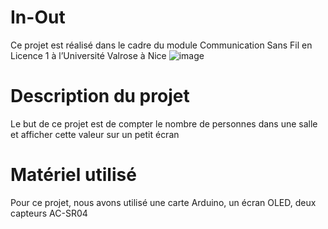 # In-Out
Ce projet est réalisé dans le cadre du module Communication Sans Fil en Licence 1 à l’Université Valrose à Nice 
![image](https://github.com/user-attachments/assets/21ad196d-6618-4d79-86a6-1f96eb619463)

# Description du projet
Le but de ce projet est de compter le nombre de personnes dans une salle et afficher cette valeur sur un petit écran

# Matériel utilisé
Pour ce projet, nous avons utilisé une carte Arduino, un écran OLED, deux capteurs AC-SR04
